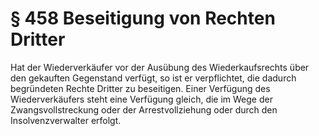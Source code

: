 # § 458 Beseitigung von Rechten Dritter
Hat der Wiederverkäufer vor der Ausübung des Wiederkaufsrechts über den gekauften Gegenstand verfügt, so ist er verpflichtet, die dadurch begründeten Rechte Dritter zu beseitigen. Einer Verfügung des Wiederverkäufers steht eine Verfügung gleich, die im Wege der Zwangsvollstreckung oder der Arrestvollziehung oder durch den Insolvenzverwalter erfolgt.
